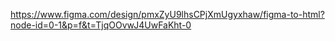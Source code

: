 https://www.figma.com/design/pmxZyU9lhsCPjXmUgyxhaw/figma-to-html?node-id=0-1&p=f&t=TjqOOvwJ4UwFaKht-0
